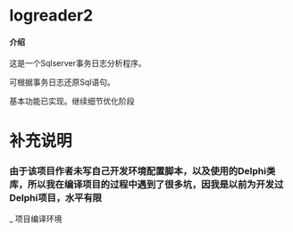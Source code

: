 # logreader2

#### 介绍

这是一个Sqlserver事务日志分析程序。

可根据事务日志还原Sql语句。

基本功能已实现。继续细节优化阶段

# 补充说明
### 由于该项目作者未写自己开发环境配置脚本，以及使用的Delphi类库，所以我在编译项目的过程中遇到了很多坑，因我是以前为开发过Delphi项目，水平有限

_ 项目编译环境

